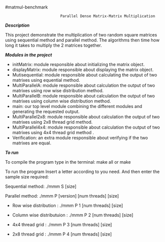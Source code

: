 #matmul-benchmark


                             Parallel Dense Matrix-Matrix Multiplication

 ***Description***
 
This project demonstrate the multiplication of two random square matrices  using sequential method and parallel method.
 The algorithms then time how long it takes to multiply the 2 matrices together.

***Modules in the project***
 
- initMatrix: module responsible about initializing the matrix object. 
- displayMatrix: module responsible about displaying the matrix object. 
- Mutisequential: module responsible about calculating the output of two matrixes using equential method. 
- MultiParallelA: module responsible about calculation the output of two matrixes using row wise distribution method. 
-	MultiParallelB:  module responsible about calculation the output of two matrixes using column wise distribution method.
- main: our top level module combining the different modules  and	  generating	  the	  requested	  output.	 
- MultiParallel2x8:  module responsible about calculation the output of two matrixes using 2x8 thread grid method.
- MultiParallel4x4:  module responsible about calculation the output of two matrixes using 4x4 thread grid  method . 
- Verification:  an extra module responsible about verifying if the two matrixes are equal. 

***To run***

To compile the program type in the terminal:
 make all or make

To run the program Insert a letter according to you need. And then enter the sample size required:

Sequential method: ./mmm S [size] 
  
Parallel method: ./mmm P [version] [num threads] [size]
 
- Row wise distribution : ./mmm P 1 [num threads] [size] 
 
- Column wise distributuion : ./mmm P 2 [num threads] [size]
 
- 4x4 thread grid : ./mmm P 3 [num threads] [size]
 
- 2x8 thread grid : ./mmm P 4 [num threads] [size]



